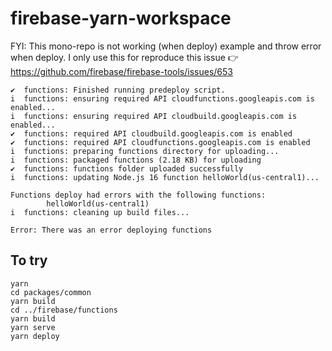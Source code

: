 # firebase-yarn-workspace

FYI: This mono-repo is not working (when deploy) example and throw error when deploy.
I only use this for reproduce this issue 👉 https://github.com/firebase/firebase-tools/issues/653

```shell
✔  functions: Finished running predeploy script.
i  functions: ensuring required API cloudfunctions.googleapis.com is enabled...
i  functions: ensuring required API cloudbuild.googleapis.com is enabled...
✔  functions: required API cloudbuild.googleapis.com is enabled
✔  functions: required API cloudfunctions.googleapis.com is enabled
i  functions: preparing functions directory for uploading...
i  functions: packaged functions (2.18 KB) for uploading
✔  functions: functions folder uploaded successfully
i  functions: updating Node.js 16 function helloWorld(us-central1)...

Functions deploy had errors with the following functions:
        helloWorld(us-central1)
i  functions: cleaning up build files...

Error: There was an error deploying functions
```

## To try

```shell
yarn
cd packages/common
yarn build
cd ../firebase/functions
yarn build
yarn serve
yarn deploy
```
